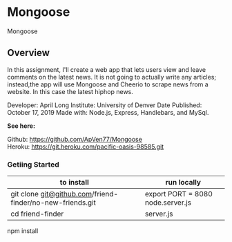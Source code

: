 # Mongoose
Mongoose

## Overview
In this assignment, I'll create a web app that lets users view and leave comments on the latest news. It is not going to actually write any articles; instead,the app will use Mongoose and Cheerio  to scrape news from a website. In this case the latest hiphop news. 

Developer: April Long
Institute: University of Denver
Date Published: October 17, 2019
Made with: Node.js, Express, Handlebars, and MySql.


**See here:**

Github: https://github.com/ApVen77/Mongoose <br>
Heroku: https://git.heroku.com/pacific-oasis-98585.git 

### Getiing Started

**to install**  | **run locally**  
----------------| ----------------
git clone git@github.com/friend-finder/no-new-friends.git | export PORT = 8080   node.server.js
cd friend-finder                                          | server.js
npm install   
